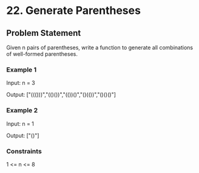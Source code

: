 # 22. Generate Parentheses

## Problem Statement

Given n pairs of parentheses, write a function to generate all combinations of well-formed parentheses.

### Example 1

Input: n = 3

Output: ["((()))","(()())","(())()","()(())","()()()"]

### Example 2

Input: n = 1

Output: ["()"]

### Constraints

1 <= n <= 8
